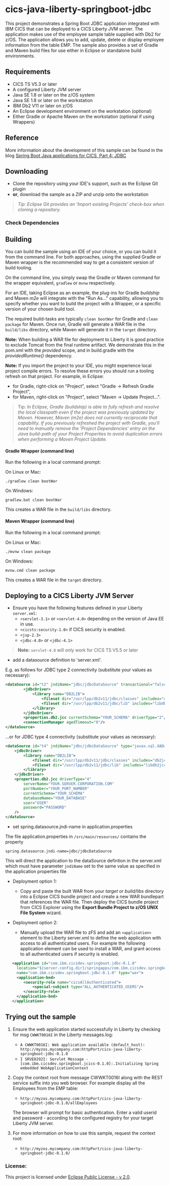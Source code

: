 # cics-java-liberty-springboot-jdbc

This project demonstrates a Spring Boot JDBC application integrated with IBM CICS that can be deployed to a CICS Liberty JVM server. The application makes use of the employee sample table supplied with Db2 for z/OS. The application allows you to add, update, delete or display employee information from the table EMP. The sample also provides a set of Gradle and Maven build files for use either in Eclipse or standalone build environments.

## Requirements

* CICS TS V5.3 or later
* A configured Liberty JVM server
* Java SE 1.8 or later on the z/OS system
* Java SE 1.8 or later on the workstation
* IBM Db2 V11 or later on z/OS
* An Eclipse development environment on the workstation (optional)
* Either Gradle or Apache Maven on the workstation (optional if using Wrappers)

## Reference

More information about the development of this sample can be found in the blog [Spring Boot Java applications for CICS, Part 4: JDBC](https://github.com/cicsdev/cics-java-liberty-springboot-jdbc/blob/master/blog/blog.md)

## Downloading
* Clone the repository using your IDE's support, such as the Eclipse Git plugin
* **or**, download the sample as a ZIP and unzip onto the workstation

>*Tip: Eclipse Git provides an 'Import existing Projects' check-box when cloning a repository.*
### Check Dependencies

## Building

You can build the sample using an IDE of your choice, or you can build it from the command line. For both approaches, using the supplied Gradle or Maven wrapper is the recommended way to get a consistent version of build tooling.

On the command line, you simply swap the Gradle or Maven command for the wrapper equivalent, `gradlew` or `mvnw` respectively.

For an IDE, taking Eclipse as an example, the plug-ins for Gradle *buildship* and Maven *m2e* will integrate with the "Run As..." capability, allowing you to specify whether you want to build the project with a Wrapper, or a specific version of your chosen build tool.

The required build-tasks are typically `clean bootWar` for Gradle and `clean package` for Maven. Once run, Gradle will generate a WAR file in the `build/libs` directory, while Maven will generate it in the `target` directory.

**Note:** When building a WAR file for deployment to Liberty it is good practice to exclude Tomcat from the final runtime artifact. We demonstrate this in the pom.xml with the *provided* scope, and in build.gradle with the *providedRuntime()* dependency.

**Note:** If you import the project to your IDE, you might experience local project compile errors. To resolve these errors you should run a tooling refresh on that project.
For example, in Eclipse: 
* for Gradle, right-click on "Project", select "Gradle -> Refresh Gradle Project", 
* for Maven, right-click on "Project", select "Maven -> Update Project...".

> Tip: *In Eclipse, Gradle (buildship) is able to fully refresh and resolve the local classpath even if the project was previously updated by Maven. However, Maven (m2e) does not currently reciprocate that capability. If you previously refreshed the project with Gradle, you'll need to manually remove the 'Project Dependencies' entry on the Java build-path of your Project Properties to avoid duplication errors when performing a Maven Project Update.*

#### Gradle Wrapper (command line)

Run the following in a local command prompt:

On Linux or Mac:

```shell
./gradlew clean bootWar
```
On Windows:

```shell
gradlew.bat clean bootWar
```

This creates a WAR file in the `build/libs` directory.

#### Maven Wrapper (command line)


Run the following in a local command prompt:

On Linux or Mac:

```shell
./mvnw clean package
```

On Windows:

```shell
mvnw.cmd clean package
```

This creates a WAR file in the `target` directory.

## Deploying to a CICS Liberty JVM Server

- Ensure you have the following features defined in your Liberty `server.xml`:           
    - `<servlet-3.1>` or `<servlet-4.0>` depending on the version of Java EE in use.  
    - `<cicsts:security-1.0>` if CICS security is enabled.
    - `<jsp-2.3>`
    - `<jdbc-4.0>` or `<jdbc-4.1>`

>**Note:** `servlet-4.0` will only work for CICS TS V5.5 or later

- add a datasource definition to 'server.xml'.

E.g. as follows for JDBC type 2 connectivity (substitute your values as necessary):

``` XML
<dataSource id="t2" jndiName="jdbc/jdbcDataSource" transactional="false" commitOrRollbackOnCleanup="commit">
        <jdbcDriver>   
            <library name="DB2LIB">
                <fileset dir="/usr/lpp/db2v11/jdbc/classes" includes="db2jcc4.jar db2jcc_license_cisuz.jar"/>
                <fileset dir="/usr/lpp/db2v11/jdbc/lib" includes="libdb2jcct2zos4_64.so"/>
            </library>
        </jdbcDriver>
        <properties.db2.jcc currentSchema="YOUR_SCHEMA" driverType="2"/>
        <connectionManager agedTimeout="0"/>
</dataSource>
```        

...or for JDBC type 4 connectivity (substitute your values as necessary):

``` XML
<dataSource id="t4" jndiName="jdbc/jdbcDataSource" type="javax.sql.XADataSource">
    <jdbcDriver>   
        <library name="DB2LIB">
            <fileset dir="/usr/lpp/db2v11/jdbc/classes" includes="db2jcc4.jar db2jcc_license_cisuz.jar"/>
            <fileset dir="/usr/lpp/db2v11/jdbc/lib" includes="libdb2jcct2zos4_64.so"/>
        </library>
    </jdbcDriver>
    <properties.db2.jcc driverType="4" 
        serverName="YOUR.SERVER.CORPORATION.COM"   
        portNumber="YOUR_PORT_NUMBER" 
        currentSchema="YOUR_SCHEMA"       
        databaseName="YOUR_DATABASE" 
        user="USER"
        password="PASSWORD"               
    />     
</dataSource>        
```


- set spring.datasource.jndi-name in application.properties

The file application.properties in `/src/main/resources/` contains the property
``` shell
spring.datasource.jndi-name=jdbc/jdbcDataSource
```
This will direct the application to the dataSource defintion in the server.xml which must have parameter `jndiName` set to the same value as specified in the application properties file

- Deployment option 1:
    - Copy and paste the built WAR from your *target* or *build/libs* directory into a Eclipse CICS bundle project and create a new WAR bundlepart that references the WAR file. Then deploy the CICS bundle project from CICS Explorer using the **Export Bundle Project to z/OS UNIX File System** wizard.
    
   
- Deployment option 2:
    - Manually upload the WAR file to zFS and add an `<application>` element to the Liberty server.xml to define the web application with access to all authenticated users. For example the following application element can be used to install a WAR, and grant access to all authenticated users if security is enabled.
 
``` XML
   <application id="com.ibm.cicsdev.springboot.jdbc-0.1.0"  
     location="${server.config.dir}/springapps/com.ibm.cicsdev.springboot.jdbc-0.1.0.war"  
     name="com.ibm.cicsdev.springboot.jdbc-0.1.0" type="war">
     <application-bnd>
        <security-role name="cicsAllAuthenticated">
            <special-subject type="ALL_AUTHENTICATED_USERS"/>
        </security-role>
     </application-bnd>  
   </application>
```

## Trying out the sample
1. Ensure the web application started successfully in Liberty by checking for msg `CWWKT0016I` in the Liberty messages.log:
    - `A CWWKT0016I: Web application available (default_host): http://myzos.mycompany.com:httpPort/cics-java-liberty-springboot-jdbc-0.1.0`
    - `I SRVE0292I: Servlet Message - [com.ibm.cicsdev.springboot.jcics-0.1.0]:.Initializing Spring embedded WebApplicationContext`

2. Copy the context root from message CWWKT0016I along with the REST service suffix into you web browser. For example display all the Employees from the EMP table:
    - `http://myzos.mycompany.com:httpPort/cics-java-liberty-springboot-jdbc-0.1.0/allEmployees` 

   The browser will prompt for basic authentication. Enter a valid userid and password - according to the configured registry for your target Liberty JVM server.
   
3. For more information on how to use this sample, request the context root:
   - `http://myzos.mycompany.com:httpPort/cics-java-liberty-springboot-jdbc-0.1.0/`
     

### License:
This project is licensed under [Eclipse Public License - v 2.0](LICENSE). 
